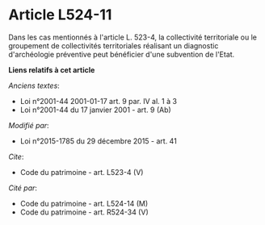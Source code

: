 # Article L524-11

Dans les cas mentionnés à l'article L. 523-4, la collectivité territoriale ou le groupement de collectivités territoriales
réalisant un diagnostic d'archéologie préventive peut bénéficier d'une subvention de l'Etat.

**Liens relatifs à cet article**

_Anciens textes_:

  - Loi n°2001-44 2001-01-17 art. 9 par. IV al. 1 à 3
  - Loi n°2001-44 du 17 janvier 2001 - art. 9 (Ab)

_Modifié par_:

  - Loi n°2015-1785 du 29 décembre 2015 - art. 41

_Cite_:

  - Code du patrimoine - art. L523-4 (V)

_Cité par_:

  - Code du patrimoine - art. L524-14 (M)
  - Code du patrimoine - art. R524-34 (V)
